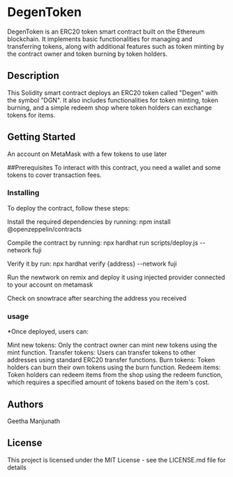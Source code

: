 # DegenToken

DegenToken is an ERC20 token smart contract built on the Ethereum blockchain. It implements basic functionalities for managing and transferring tokens, along with additional features such as token minting by the contract owner and token burning by token holders.

## Description

This Solidity smart contract deploys an ERC20 token called "Degen" with the symbol "DGN". It also includes functionalities for token minting, token burning, and a simple redeem shop where token holders can exchange tokens for items.



## Getting Started
An account on MetaMask with a few tokens to use later

##Prerequisites
To interact with this contract, you need a wallet and some tokens to cover transaction fees.

### Installing

To deploy the contract, follow these steps:

Install the required dependencies by running: npm install @openzeppelin/contracts

Compile the contract by running: npx hardhat run scripts/deploy.js --network fuji

Verify it by run: npx hardhat verify {address} --network fuji

Run the newtwork on remix and deploy it using injected provider connected to your account on metamask

Check on snowtrace after searching the address you received

### usage

*Once deployed, users can:

Mint new tokens: Only the contract owner can mint new tokens using the mint function.
Transfer tokens: Users can transfer tokens to other addresses using standard ERC20 transfer functions.
Burn tokens: Token holders can burn their own tokens using the burn function.
Redeem items: Token holders can redeem items from the shop using the redeem function, which requires a specified amount of tokens based on the item's cost.



## Authors


 Geetha Manjunath

## License

This project is licensed under the MIT License - see the LICENSE.md file for details
